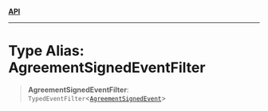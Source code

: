[**API**](../../../README.md)

***

# Type Alias: AgreementSignedEventFilter

> **AgreementSignedEventFilter**: `TypedEventFilter`\<[`AgreementSignedEvent`](AgreementSignedEvent.md)\>
